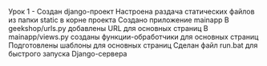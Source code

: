 Урок 1 - 
Создан django-проект
Настроена раздача статических файлов из папки static в корне проекта
Создано приложение mainapp
В geekshop/urls.py добавлены URL для основных страниц
В mainapp/views.py созданы функции-обработчики для основных страниц
Подготовлены шаблоны для основных страниц
Сделан файл run.bat для быстрого запуска Django-сервера
